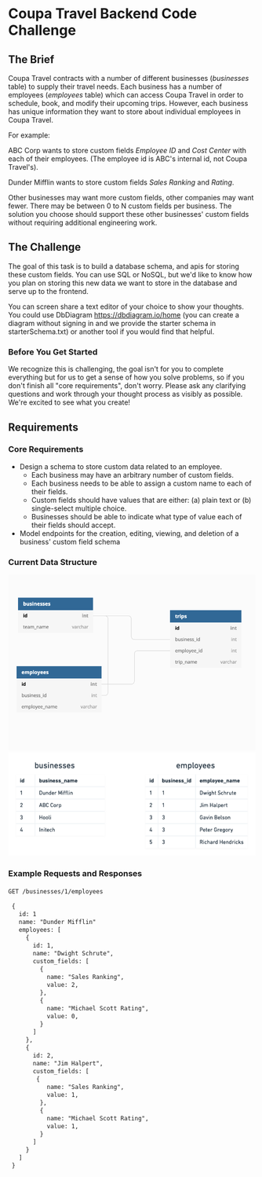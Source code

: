 # Coupa Travel Backend Code Challenge

## The Brief

Coupa Travel contracts with a number of different businesses (_businesses_ table) to supply their travel needs.  Each business has a number of employees (_employees_ table) which can access Coupa Travel in order to schedule, book, and modify their upcoming trips. However, each business has unique information they want to store about individual employees in Coupa Travel. 

For example:

ABC Corp wants to store custom fields _Employee ID_ and _Cost Center_ with each of their employees. (The employee id is ABC's internal id, not Coupa Travel's).

Dunder Mifflin wants to store custom fields _Sales Ranking_ and _Rating_. 

Other businesses may want more custom fields, other companies may want fewer.  There may be between 0 to N custom fields per business. The solution you choose should support these other businesses' custom fields without requiring additional engineering work.

## The Challenge

The goal of this task is to build a database schema, and apis for storing these custom fields. You can use SQL or NoSQL, but we'd like to know how you plan on storing this new data we want to store in the database and serve up to the frontend.

You can screen share a text editor of your choice to show your thoughts. You could use DbDiagram https://dbdiagram.io/home (you can create a diagram without signing in and we provide the starter schema in starterSchema.txt) or another tool if you would find that helpful.

### Before You Get Started

We recognize this is challenging, the goal isn't for you to complete everything but for us to get a sense of how you solve problems, so if you don't finish all "core requirements", don't worry.  Please ask any clarifying questions and work through your thought process as visibly as possible.  We're excited to see what you create!

## Requirements

### Core Requirements

- Design a schema to store custom data related to an employee.
  - Each business may have an arbitrary number of custom fields.
  - Each business needs to be able to assign a custom name to each of their fields.
  - Custom fields should have values that are either: (a) plain text or (b) single-select multiple choice. 
  - Businesses should be able to indicate what type of value each of their fields should accept.
- Model endpoints for the creation, editing, viewing, and deletion of a business' custom field schema

### Current Data Structure
![Data Model](images/data_model.png) ![Sample Data](images/sample_data.png)


### Example Requests and Responses

`GET /businesses/1/employees`

```
 {
   id: 1
   name: "Dunder Mifflin"
   employees: [
     {
       id: 1,
       name: "Dwight Schrute",
       custom_fields: [
         {
           name: "Sales Ranking",
           value: 2,
         },
         {
           name: "Michael Scott Rating",
           value: 0,
         }
       ]
     },
     {
       id: 2,
       name: "Jim Halpert",
       custom_fields: [
        {
           name: "Sales Ranking",
           value: 1,
         },
         {
           name: "Michael Scott Rating",
           value: 1,
         }
       ]
     }
   ]
 }
```
